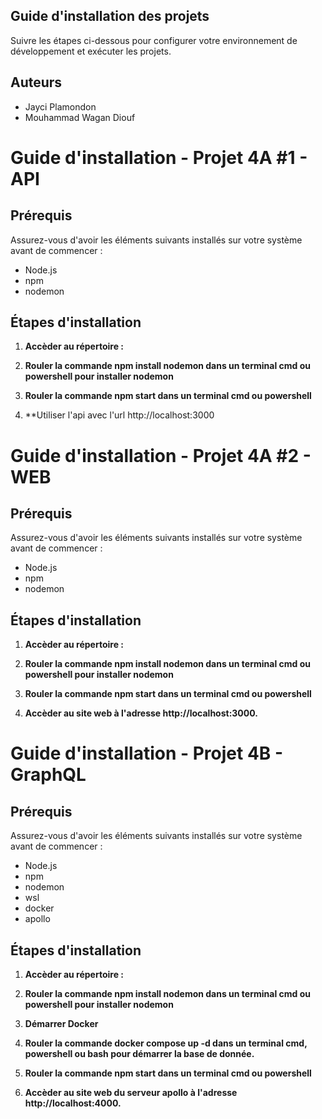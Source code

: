 ## Guide d'installation des projets

Suivre les étapes ci-dessous pour configurer votre environnement de développement et exécuter les projets.

## Auteurs

- Jayci Plamondon
- Mouhammad Wagan Diouf

# Guide d'installation - Projet 4A #1 - API

## Prérequis

Assurez-vous d'avoir les éléments suivants installés sur votre système avant de commencer :

- Node.js 
- npm
- nodemon 

## Étapes d'installation

1. **Accèder au répertoire :**

2. **Rouler la commande npm install nodemon dans un terminal cmd ou powershell pour installer nodemon**

3. **Rouler la commande npm start dans un terminal cmd ou powershell**

4. **Utiliser l'api avec l'url http://localhost:3000

# Guide d'installation - Projet 4A #2 - WEB

## Prérequis

Assurez-vous d'avoir les éléments suivants installés sur votre système avant de commencer :

- Node.js 
- npm
- nodemon 

## Étapes d'installation

1. **Accèder au répertoire :**

2. **Rouler la commande npm install nodemon dans un terminal cmd ou powershell pour installer nodemon**

3. **Rouler la commande npm start dans un terminal cmd ou powershell**

4. **Accèder au site web à l'adresse http://localhost:3000.**

# Guide d'installation - Projet 4B - GraphQL

## Prérequis

Assurez-vous d'avoir les éléments suivants installés sur votre système avant de commencer :

- Node.js 
- npm
- nodemon 
- wsl
- docker
- apollo

## Étapes d'installation

1. **Accèder au répertoire :**

2. **Rouler la commande npm install nodemon dans un terminal cmd ou powershell pour installer nodemon**

3. **Démarrer Docker**

4. **Rouler la commande docker compose up -d dans un terminal cmd, powershell ou bash pour démarrer la base de donnée.**

5. **Rouler la commande npm start dans un terminal cmd ou powershell**

6. **Accèder au site web du serveur apollo à l'adresse http://localhost:4000.**